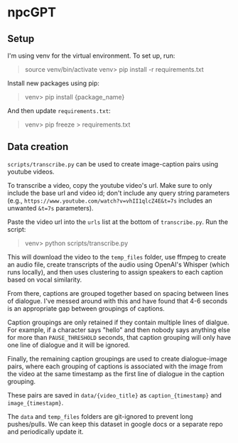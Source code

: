 # npcGPT

## Setup
I'm using venv for the virtual environment. To set up, run:

>source venv/bin/activate
>venv> pip install -r requirements.txt

Install new packages using pip:

>venv> pip install {package_name}

And then update `requirements.txt`:

>venv> pip freeze > requirements.txt


## Data creation
`scripts/transcribe.py` can be used to create image-caption pairs using youtube videos.

To transcribe a video, copy the youtube video's url. Make sure to only include the base url and video id; don't include any query string parameters (e.g., `https://www.youtube.com/watch?v=vhII1qlcZ4E&t=7s` includes an unwanted `&t=7s` parameters).

Paste the video url into the `urls` list at the bottom of `transcribe.py`. Run the script:

>venv> python scripts/transcribe.py

This will download the video to the `temp_files` folder, use ffmpeg to create an audio file, create transcripts of the audio using OpenAI's Whisper (which runs locally), and then uses clustering to assign speakers to each caption based on vocal similarity.

From there, captions are grouped together based on spacing between lines of dialogue. I've messed around with this and have found that 4-6 seconds is an appropriate gap between groupings of captions.

Caption groupings are only retained if they contain multiple lines of dialgue. For example, if a character says "hello" and then nobody says anything else for more than `PAUSE_THRESHOLD` seconds, that caption grouping will only have one line of dialogue and it will be ignored.

Finally, the remaining caption groupings are used to create dialogue-image pairs, where each grouping of captions is associated with the image from the video at the same timestamp as the first line of dialogue in the caption grouping.

These pairs are saved in `data/{video_title}` as `caption_{timestamp}` and `image_{timestapm}`.

The `data` and `temp_files` folders are git-ignored to prevent long pushes/pulls. We can keep this dataset in google docs or a separate repo and periodically update it.